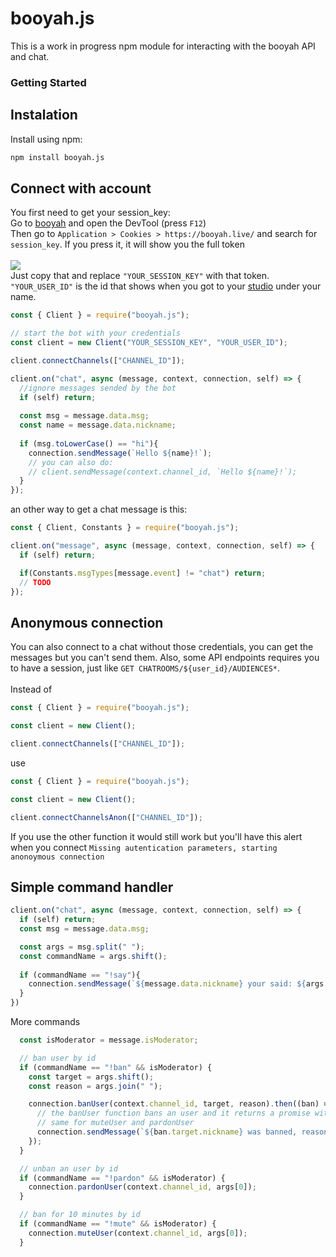 # booyah.js
This is a work in progress npm module for interacting with the booyah API and chat.

### Getting Started

## Instalation
Install using npm:
```sh
npm install booyah.js
```

## Connect with account

You first need to get your session_key:
<br>
Go to [booyah](https://booyah.live/) and open the DevTool (press `F12`)
<br>
Then go to `Application > Cookies > https://booyah.live/` and search for `session_key`. If you press it, it will show you the full token
<br>
<br>
<img src="https://imgur.com/66gbxMS.png">
<br>
Just copy that and replace `"YOUR_SESSION_KEY"` with that token.
<br>
`"YOUR_USER_ID"` is the id that shows when you got to your [studio](https://booyah.live/mystudio) under your name.

```js
const { Client } = require("booyah.js");

// start the bot with your credentials
const client = new Client("YOUR_SESSION_KEY", "YOUR_USER_ID");

client.connectChannels(["CHANNEL_ID"]);

client.on("chat", async (message, context, connection, self) => {
  //ignore messages sended by the bot
  if (self) return;
  
  const msg = message.data.msg;
  const name = message.data.nickname;
  
  if (msg.toLowerCase() == "hi"){
    connection.sendMessage(`Hello ${name}!`);
    // you can also do:
    // client.sendMessage(context.channel_id, `Hello ${name}!`);
  }
});
```

an other way to get a chat message is this: 

```js
const { Client, Constants } = require("booyah.js");

client.on("message", async (message, context, connection, self) => {
  if (self) return;

  if(Constants.msgTypes[message.event] != "chat") return;
  // TODO
});
```

## Anonymous connection

You can also connect to a chat without those credentials, you can get the messages but you can't send them. Also, some API endpoints requires you to have a session, just like `GET CHATROOMS/${user_id}/AUDIENCES*`.
<br>
<br>
Instead of 

```js
const { Client } = require("booyah.js");

const client = new Client();

client.connectChannels(["CHANNEL_ID"]);
```
use 

```js
const { Client } = require("booyah.js");

const client = new Client();

client.connectChannelsAnon(["CHANNEL_ID"]);
```
If you use the other function it would still work but you'll have this alert when you connect `Missing autentication parameters, starting anonoymous connection`

## Simple command handler

```js
client.on("chat", async (message, context, connection, self) => {
  if (self) return;
  const msg = message.data.msg;

  const args = msg.split(" ");
  const commandName = args.shift();
  
  if (commandName == "!say"){
    connection.sendMessage(`${message.data.nickname} your said: ${args.join(" ")}`);
  }
})
```
More commands
```js
  const isModerator = message.isModerator;

  // ban user by id 
  if (commandName == "!ban" && isModerator) {
    const target = args.shift();
    const reason = args.join(" ");

    connection.banUser(context.channel_id, target, reason).then((ban) => {
      // the banUser function bans an user and it returns a promise with the banned user and the channel where he got banned 
      // same for muteUser and pardonUser
      connection.sendMessage(`${ban.target.nickname} was banned, reason: ${reason}`);
    });
  }

  // unban an user by id
  if (commandName == "!pardon" && isModerator) {
    connection.pardonUser(context.channel_id, args[0]);
  }

  // ban for 10 minutes by id
  if (commandName == "!mute" && isModerator) {
    connection.muteUser(context.channel_id, args[0]);
  }
```














